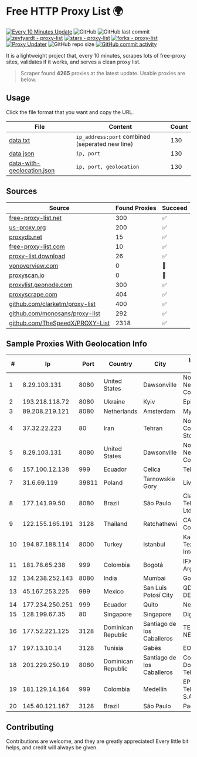 
# Free HTTP Proxy List 🌍

[![Every 10 Minutes Update](https://github.com/mertguvencli/http-proxy-list/actions/workflows/main.yml/badge.svg?branch=main)](https://github.com/mertguvencli/http-proxy-list/actions/workflows/main.yml)
![GitHub](https://img.shields.io/github/license/mertguvencli/http-proxy-list)
![GitHub last commit](https://img.shields.io/github/last-commit/mertguvencli/http-proxy-list)
[![zevtyardt - proxy-list](https://img.shields.io/static/v1?label=zevtyardt&message=proxy-list&color=blue&logo=github)](https://github.com/zevtyardt/proxy-list "Go to GitHub repo")
[![stars - proxy-list](https://img.shields.io/github/stars/zevtyardt/proxy-list?style=social)](https://github.com/zevtyardt/proxy-list)
[![forks - proxy-list](https://img.shields.io/github/forks/zevtyardt/proxy-list?style=social)](https://github.com/zevtyardt/proxy-list)
[![Proxy Updater](https://github.com/zevtyardt/proxy-list/workflows/Proxy%20Updater/badge.svg)](https://github.com/zevtyardt/proxy-list/actions?query=workflow:"Proxy+Updater")
![GitHub repo size](https://img.shields.io/github/repo-size/zevtyardt/proxy-list)
[![GitHub commit activity](https://img.shields.io/github/commit-activity/m/zevtyardt/proxy-list?logo=commits)](https://github.com/zevtyardt/proxy-list/commits/main)

It is a lightweight project that, every 10 minutes, scrapes lots of free-proxy sites, validates if it works, and serves a clean proxy list.

> Scraper found **4265** proxies at the latest update. Usable proxies are below.

## Usage

Click the file format that you want and copy the URL.

|File|Content|Count|
|----|-------|-----|
|[data.txt](https://raw.githubusercontent.com/mertguvencli/http-proxy-list/main/proxy-list/data.txt)|`ip_address:port` combined (seperated new line)|130|
|[data.json](https://raw.githubusercontent.com/mertguvencli/http-proxy-list/main/proxy-list/data.json)|`ip, port`|130|
|[data-with-geolocation.json](https://raw.githubusercontent.com/mertguvencli/http-proxy-list/main/proxy-list/data-with-geolocation.json)|`ip, port, geolocation`|130|

## Sources

|Source|Found Proxies|Succeed|
|------|-------------|-------|
|[free-proxy-list.net](https://free-proxy-list.net)|300|✅|
|[us-proxy.org](https://www.us-proxy.org)|200|✅|
|[proxydb.net](http://proxydb.net)|15|✅|
|[free-proxy-list.com](https://free-proxy-list.com/?page=&port=&type%5B%5D=http&type%5B%5D=https&up_time=0&search=Search)|10|✅|
|[proxy-list.download](https://www.proxy-list.download/HTTP)|26|✅|
|[vpnoverview.com](https://vpnoverview.com/privacy/anonymous-browsing/free-proxy-servers)|0|🚫|
|[proxyscan.io](https://www.proxyscan.io)|0|🚫|
|[proxylist.geonode.com](https://proxylist.geonode.com/api/proxy-list?limit=300&page=1&sort_by=lastChecked&sort_type=desc&protocols=http,https)|300|✅|
|[proxyscrape.com](https://api.proxyscrape.com/v2/?request=displayproxies&protocol=http&timeout=10000&country=all&ssl=all&anonymity=all)|404|✅|
|[github.com/clarketm/proxy-list](https://raw.githubusercontent.com/clarketm/proxy-list/master/proxy-list-raw.txt)|400|✅|
|[github.com/monosans/proxy-list](https://raw.githubusercontent.com/monosans/proxy-list/main/proxies/http.txt)|292|✅|
|[github.com/TheSpeedX/PROXY-List](https://raw.githubusercontent.com/TheSpeedX/PROXY-List/master/http.txt)|2318|✅|


## Sample Proxies With Geolocation Info

|#|Ip|Port|Country|City|Internet Service Provider|
|-|--|----|-------|----|-------------------------|
|1|8.29.103.131|8080|United States|Dawsonville|North Georgia Network Cooperative, Inc|
|2|193.218.118.72|8080|Ukraine|Kyiv|Epinatura LLC|
|3|89.208.219.121|8080|Netherlands|Amsterdam|My.com B.V.|
|4|37.32.22.223|80|Iran|Tehran|Noyan Abr Arvan Co. ( Private Joint Stock)|
|5|8.29.103.131|8080|United States|Dawsonville|North Georgia Network Cooperative, Inc|
|6|157.100.12.138|999|Ecuador|Celica|Telconet S.A|
|7|31.6.69.119|39811|Poland|Tarnowskie Gory|Livenet sp. z o.o.|
|8|177.141.99.50|8080|Brazil|São Paulo|Claro NXT Telecomunicacoes Ltda|
|9|122.155.165.191|3128|Thailand|Ratchathewi|CAT Telecom Public Company Limited|
|10|194.87.188.114|8000|Turkey|Istanbul|Kadir Huseyin Tezcan Nosspeed Internet Teknolojileri|
|11|181.78.65.238|999|Colombia|Bogotá|IFX Networks Argentina S.R.L|
|12|134.238.252.143|8080|India|Mumbai|Google LLC|
|13|45.167.253.225|999|Mexico|San Luis Potosí City|QDS NETWORKS SA DE CV|
|14|177.234.250.251|999|Ecuador|Quito|Nedetel S.A.|
|15|128.199.67.35|80|Singapore|Singapore|DigitalOcean, LLC|
|16|177.52.221.125|3128|Dominican Republic|Santiago de los Caballeros|TELERY NETWORKS, S.R.L|
|17|197.13.10.14|3128|Tunisia|Gabès|EO DATACENTER|
|18|201.229.250.19|8080|Dominican Republic|Santiago de los Caballeros|Compañía Dominicana de Teléfonos S. A.|
|19|181.129.14.164|999|Colombia|Medellín|EPM Telecomunicaciones S.A. E.S.P.|
|20|145.40.121.167|3128|Brazil|São Paulo|Packet Host, Inc.|



## Contributing

Contributions are welcome, and they are greatly appreciated! Every
little bit helps, and credit will always be given.

